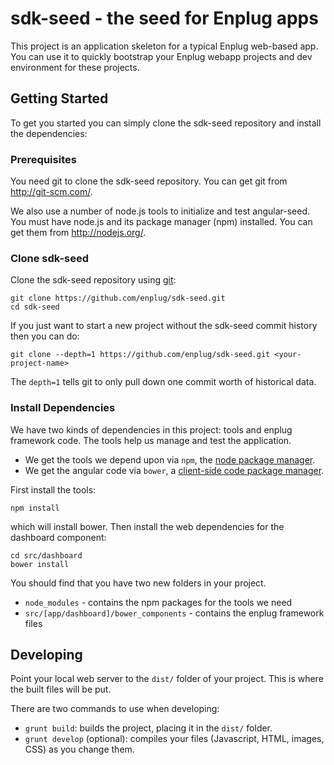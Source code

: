 # sdk-seed - the seed for Enplug apps
This project is an application skeleton for a typical Enplug web-based app. You can use it to quickly bootstrap your Enplug webapp projects and dev environment for these projects.

## Getting Started
To get you started you can simply clone the sdk-seed repository and install the dependencies:

### Prerequisites
You need git to clone the sdk-seed repository. You can get git from http://git-scm.com/.

We also use a number of node.js tools to initialize and test angular-seed. You must have node.js and its package manager (npm) installed. You can get them from http://nodejs.org/.

### Clone sdk-seed
Clone the sdk-seed repository using [git](http://git-scm.com/):
```
git clone https://github.com/enplug/sdk-seed.git
cd sdk-seed
```
If you just want to start a new project without the sdk-seed commit history then you can do:
```
git clone --depth=1 https://github.com/enplug/sdk-seed.git <your-project-name>
```
The `depth=1` tells git to only pull down one commit worth of historical data.

### Install Dependencies
We have two kinds of dependencies in this project: tools and enplug framework code. The tools help us manage and test the application.
- We get the tools we depend upon via `npm`, the [node package manager](https://www.npmjs.org/).
- We get the angular code via `bower`, a [client-side code package manager](http://bower.io/).

First install the tools:
```
npm install
```
which will install bower. Then install the web dependencies for the dashboard component:
```
cd src/dashboard
bower install
```

You should find that you have two new folders in your project.

- `node_modules` - contains the npm packages for the tools we need
- `src/[app/dashboard]/bower_components` - contains the enplug framework files

## Developing
Point your local web server to the `dist/` folder of your project. This is where the built files will be put.

There are two commands to use when developing:
- `grunt build`: builds the project, placing it in the `dist/` folder.
- `grunt develop` (optional): compiles your files (Javascript, HTML, images, CSS) as you change them.
